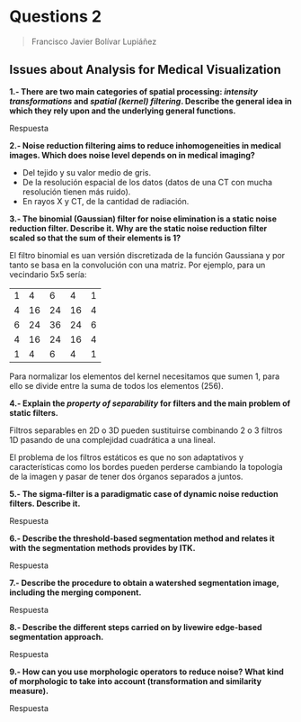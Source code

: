 # Questions 2

> Francisco Javier Bolívar Lupiáñez

## Issues about Analysis for Medical Visualization

**1.- There are two main categories of spatial processing: *intensity transformations* and *spatial (kernel) filtering*. Describe the general idea in which they rely upon and the underlying general functions.**

Respuesta

**2.- Noise reduction filtering aims to reduce inhomogeneities in medical images. Which does noise level depends on in medical imaging?**

- Del tejido y su valor medio de gris.
- De la resolución espacial de los datos (datos de una CT con mucha resolución tienen más ruido).
- En rayos X y CT, de la cantidad de radiación.

**3.- The binomial (Gaussian) filter for noise elimination is a static noise reduction filter. Describe it. Why are the static noise reduction filter scaled so that the sum of their elements is 1?**

El filtro binomial es uan versión discretizada de la función Gaussiana y por tanto se basa en la convolución con una matriz. Por ejemplo, para un vecindario 5x5 sería:

<table>
  <tr>
    <td>1</td>
    <td>4</td>
    <td>6</td>
    <td>4</td>
    <td>1</td>
  </tr>
  <tr>
    <td>4</td>
    <td>16</td>
    <td>24</td>
    <td>16</td>
    <td>4</td>
  </tr>
  <tr>
    <td>6</td>
    <td>24</td>
    <td>36</td>
    <td>24</td>
    <td>6</td>
  </tr>
  <tr>
    <td>4</td>
    <td>16</td>
    <td>24</td>
    <td>16</td>
    <td>4</td>
  </tr>
  <tr>
    <td>1</td>
    <td>4</td>
    <td>6</td>
    <td>4</td>
    <td>1</td>
  </tr>
</table>

Para normalizar los elementos del kernel necesitamos que sumen 1, para ello se divide entre la suma de todos los elementos (256).

**4.- Explain the *property of separability* for filters and the main problem of static filters.**

Filtros separables en 2D o 3D pueden sustituirse combinando 2 o 3 filtros 1D pasando de una complejidad cuadrática a una lineal.

El problema de los filtros estáticos es que no son adaptativos y características como los bordes pueden perderse cambiando la topología de la imagen y pasar de tener dos órganos separados a juntos.

**5.- The sigma-filter is a paradigmatic case of dynamic noise reduction filters. Describe it.**

Respuesta

**6.- Describe the threshold-based segmentation method and relates it with the segmentation methods provides by ITK.**

Respuesta

**7.- Describe the procedure to obtain a watershed segmentation image, including the merging component.**

Respuesta

**8.- Describe the different steps carried on by livewire edge-based segmentation approach.**

Respuesta

**9.- How can you use morphologic operators to reduce noise? What kind of morphologic to take into account (transformation and similarity measure).**

Respuesta
